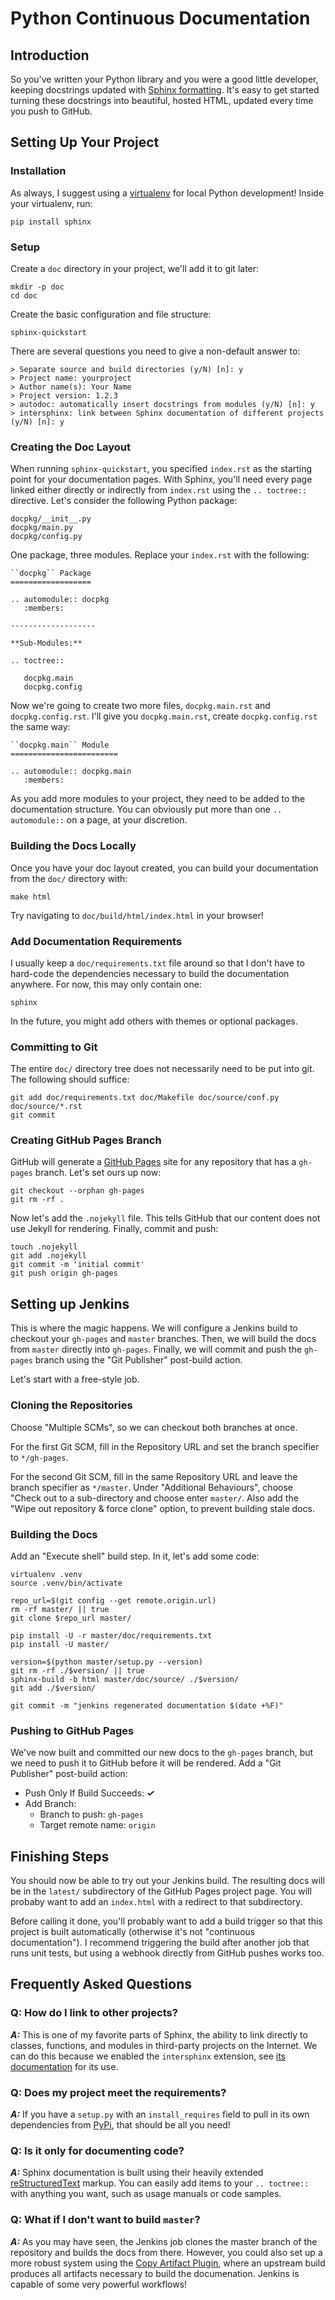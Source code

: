 Python Continuous Documentation
===============================

## Introduction

So you've written your Python library and you were a good little developer,
keeping docstrings updated with [Sphinx formatting][1]. It's easy to get
started turning these docstrings into beautiful, hosted HTML, updated every
time you push to GitHub.

## Setting Up Your Project

### Installation

As always, I suggest using a [virtualenv][2] for local Python development!
Inside your virtualenv, run:

    pip install sphinx

### Setup

Create a `doc` directory in your project, we'll add it to git later:

    mkdir -p doc
    cd doc

Create the basic configuration and file structure:

    sphinx-quickstart

There are several questions you need to give a non-default answer to:

    > Separate source and build directories (y/N) [n]: y
    > Project name: yourproject
    > Author name(s): Your Name
    > Project version: 1.2.3
    > autodoc: automatically insert docstrings from modules (y/N) [n]: y
    > intersphinx: link between Sphinx documentation of different projects (y/N) [n]: y

### Creating the Doc Layout

When running `sphinx-quickstart`, you specified `index.rst` as the starting
point for your documentation pages. With Sphinx, you'll need every page linked
either directly or indirectly from `index.rst` using the `.. toctree::`
directive. Let's consider the following Python package:

    docpkg/__init__.py
    docpkg/main.py
    docpkg/config.py

One package, three modules. Replace your `index.rst` with the following:

    ``docpkg`` Package
    ==================

    .. automodule:: docpkg
       :members:

    -------------------

    **Sub-Modules:**

    .. toctree::

       docpkg.main
       docpkg.config

Now we're going to create two more files, `docpkg.main.rst` and
`docpkg.config.rst`.  I'll give you `docpkg.main.rst`, create
`docpkg.config.rst` the same way:

    ``docpkg.main`` Module
    ========================

    .. automodule:: docpkg.main
       :members:

As you add more modules to your project, they need to be added to the
documentation structure. You can obviously put more than one `.. automodule::`
on a page, at your discretion.

### Building the Docs Locally

Once you have your doc layout created, you can build your documentation from
the `doc/` directory with:

    make html

Try navigating to `doc/build/html/index.html` in your browser!

### Add Documentation Requirements

I usually keep a `doc/requirements.txt` file around so that I don't have to
hard-code the dependencies necessary to build the documentation anywhere. For
now, this may only contain one:

    sphinx

In the future, you might add others with themes or optional packages.

### Committing to Git

The entire `doc/` directory tree does not necessarily need to be put into git.
The following should suffice:

    git add doc/requirements.txt doc/Makefile doc/source/conf.py doc/source/*.rst
    git commit

### Creating GitHub Pages Branch

GitHub will generate a [GitHub Pages](https://pages.github.com/) site for any
repository that has a `gh-pages` branch. Let's set ours up now:

    git checkout --orphan gh-pages
    git rm -rf .

Now let's add the `.nojekyll` file. This tells GitHub that our content does not
use Jekyll for rendering. Finally, commit and push:

    touch .nojekyll
    git add .nojekyll
    git commit -m 'initial commit'
    git push origin gh-pages

## Setting up Jenkins

This is where the magic happens. We will configure a Jenkins build to checkout
your `gh-pages` and `master` branches. Then, we will build the docs from
`master` directly into `gh-pages`. Finally, we will commit and push the
`gh-pages` branch using the "Git Publisher" post-build action.

Let's start with a free-style job.

### Cloning the Repositories

Choose "Multiple SCMs", so we can checkout both branches at once.

For the first Git SCM, fill in the Repository URL and set the branch specifier
to `*/gh-pages`.

For the second Git SCM, fill in the same Repository URL and leave the branch
specifier as `*/master`. Under "Additional Behaviours", choose "Check out to a
sub-directory and choose enter `master/`. Also add the "Wipe out repository &
force clone" option, to prevent building stale docs.

### Building the Docs

Add an "Execute shell" build step. In it, let's add some code:

    virtualenv .venv
    source .venv/bin/activate

    repo_url=$(git config --get remote.origin.url)
    rm -rf master/ || true
    git clone $repo_url master/

    pip install -U -r master/doc/requirements.txt
    pip install -U master/

    version=$(python master/setup.py --version)
    git rm -rf ./$version/ || true
    sphinx-build -b html master/doc/source/ ./$version/
    git add ./$version/

    git commit -m "jenkins regenerated documentation $(date +%F)"

### Pushing to GitHub Pages

We've now built and committed our new docs to the `gh-pages` branch, but we
need to push it to GitHub before it will be rendered. Add a "Git Publisher"
post-build action:

* Push Only If Build Succeeds: ***&#x2713;***
* Add Branch:
  * Branch to push: `gh-pages`
  * Target remote name: `origin`

## Finishing Steps

You should now be able to try out your Jenkins build. The resulting docs will
be in the `latest/` subdirectory of the GitHub Pages project page. You will
probaby want to add an `index.html` with a redirect to that subdirectory.

Before calling it done, you'll probably want to add a build trigger so that
this project is built automatically (otherwise it's not "continuous
documentation"). I recommend triggering the build after another job that runs
unit tests, but using a webhook directly from GitHub pushes works too.

## Frequently Asked Questions

### Q: How do I link to other projects?

***A:*** This is one of my favorite parts of Sphinx, the ability to link
directly to classes, functions, and modules in third-party projects on the
Internet. We can do this because we enabled the `intersphinx` extension, see
[its documentation][3] for its use.

### Q: Does my project meet the requirements?

***A:*** If you have a `setup.py` with an `install_requires` field to pull in
its own dependencies from [PyPi][4], that should be all you need!

### Q: Is it only for documenting code?

***A:*** Sphinx documentation is built using their heavily extended
[reStructuredText][5] markup. You can easily add items to your
``.. toctree::`` with anything you want, such as usage manuals or code samples.

### Q: What if I don't want to build `master`?

***A:*** As you may have seen, the Jenkins job clones the master branch of the
repository and builds the docs from there. However, you could also set up a
more robust system using the [Copy Artifact Plugin][6], where an upstream build
produces all artifacts necessary to build the documenation. Jenkins is capable
of some very powerful workflows!

[1]: http://pythonhosted.org/an_example_pypi_project/sphinx.html#full-code-example
[2]: http://www.virtualenv.org/en/latest/
[3]: http://sphinx-doc.org/latest/ext/intersphinx.html
[4]: https://pypi.python.org/pypi
[5]: http://sphinx-doc.org/rest.html
[6]: https://wiki.jenkins-ci.org/display/JENKINS/Copy+Artifact+Plugin
